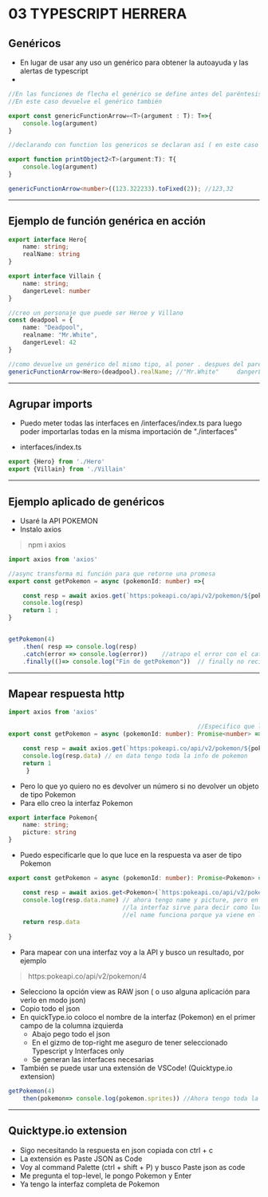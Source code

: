 # 03 TYPESCRIPT HERRERA

## Genéricos

- En lugar de usar any uso un genérico para obtener la autoayuda y las alertas de typescript
- 
~~~ts
//En las funciones de flecha el genérico se define antes del paréntesis después del igual
//En este caso devuelve el genérico también

export const genericFunctionArrow=<T>(argument : T): T=>{
    console.log(argument)
}

//declarando con function los genericos se declaran así ( en este caso devuelve un genérico también )

export function printObject2<T>(argument:T): T{
    console.log(argument)
}

genericFunctionArrow<number>((123.322233).toFixed(2)); //123,32
~~~
-----

## Ejemplo de función genérica en acción

~~~ts
export interface Hero{
    name: string;
    realName: string
}

export interface Villain {
    name: string;
    dangerLevel: number
}

//creo un personaje que puede ser Heroe y Villano
const deadpool = {
    name: "Deadpool",
    realname: "Mr.White",
    dangerLevel: 42
}

//como devuelve un genérico del mismo tipo, al poner . despues del paréntesis me sale la autoayuda de Hero
genericFunctionArrow<Hero>(deadpool).realName; //"Mr.White"     dangerLevel no está disponible al ser de tipo Hero
~~~
-----

## Agrupar imports

- Puedo meter todas las interfaces en /interfaces/index.ts para luego poder importarlas todas en la misma importación de "./interfaces"

- interfaces/index.ts
~~~ts
export {Hero} from './Hero'
export {Villain} from './Villain'
~~~
-----

## Ejemplo aplicado de genéricos

- Usaré la API POKEMON
- Instalo axios

> npm i axios
 
~~~ts
import axios from 'axios'

//async transforma mi función para que retorne una promesa
export const getPokemon = async (pokemonId: number) =>{

    const resp = await axios.get(`https:pokeapi.co/api/v2/pokemon/${pokemonId}`)
    console.log(resp)
    return 1 ;
}


getPokemon(4)
    .then( resp => console.log(resp)
    .catch(error => console.log(error))    //atrapo el error con el catch
    .finally(()=> console.log("Fin de getPokemon"))  // finally no recibe ningún argumento
~~~
-----

## Mapear respuesta http

~~~ts
import axios from 'axios'

                                                     //Especifico que la promesa resuelve en un número   
export const getPokemon = async (pokemonId: number): Promise<number> =>{

    const resp = await axios.get(`https:pokeapi.co/api/v2/pokemon/${pokemonId}`)
    console.log(resp.data) // en data tengo toda la info de pokemon
    return 1
     }
~~~

- Pero lo que yo quiero no es devolver un número si no devolver un objeto de tipo Pokemon
- Para ello creo la interfaz Pokemon

~~~ts
export interface Pokemon{
    name: string;
    picture: string
}
~~~

- Puedo especificarle que lo que luce en la respuesta va aser de tipo Pokemon

~~~ts
export const getPokemon = async (pokemonId: number): Promise<Pokemon> =>{

    const resp = await axios.get<Pokemon>(`https:pokeapi.co/api/v2/pokemon/${pokemonId}`)
    console.log(resp.data.name) // ahora tengo name y picture, pero en el .picture no tengo nada (undefined)
                                //la interfaz sirve para decir como luce un objeto pero no necesariamente va a tener esas propiedades
                                //el name funciona porque ya viene en la respuesta
    return resp.data
     
}
~~~
- Para mapear con una interfaz voy a la API y busco un resultado, por ejemplo

> https:pokeapi.co/api/v2/pokemon/4

- Selecciono la opción view as RAW json ( o uso alguna aplicación para verlo en modo json)
- Copio todo el json
- En quickType.io coloco el nombre de la interfaz (Pokemon) en el primer campo de la columna izquierda
  - Abajo pego todo el json
  - En el gizmo de top-right me aseguro de tener seleccionado Typescript y Interfaces only
  - Se generan las interfaces necesarias
- También se puede usar una extensión de VSCode! (Quicktype.io extension)

~~~ts
getPokemon(4)
    then(pokemon=> console.log(pokemon.sprites)) //Ahora tengo toda la info de la respuesta disponible gracias a la interfaz
~~~
----

## Quicktype.io extension

- Sigo necesitando la respuesta en json copiada con ctrl + c
- La extensión es Paste JSON as Code
- Voy al command Palette (ctrl + shift + P) y busco Paste json as code
- Me pregunta el top-level, le pongo Pokemon y Enter
- Ya tengo la interfaz completa de Pokemon